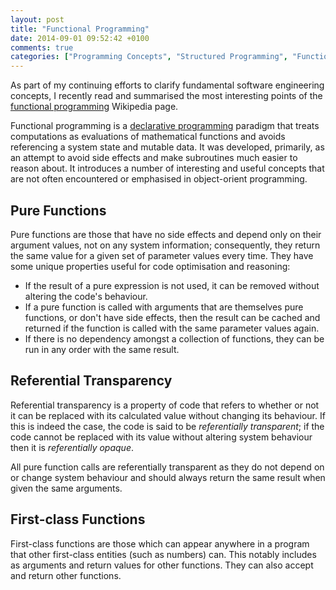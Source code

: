 ```yaml
---
layout: post
title: "Functional Programming"
date: 2014-09-01 09:52:42 +0100
comments: true
categories: ["Programming Concepts", "Structured Programming", "Functional Programming"]
---
```


As part of my continuing efforts to clarify fundamental software engineering concepts, I recently read and summarised the most interesting points of the [functional programming](http://en.wikipedia.org/wiki/Functional_programming) Wikipedia page.
<!--more-->
Functional programming is a [declarative programming](/blog/2014/08/31/imperative-programming-vs-declarative-programming) paradigm that treats computations as evaluations of mathematical functions and avoids referencing a system state and mutable data. It was developed, primarily, as an attempt to avoid side effects and make subroutines much easier to reason about. It introduces a number of interesting and useful concepts that are not often encountered or emphasised in object-orient programming.

## Pure Functions

Pure functions are those that have no side effects and depend only on their argument values, not on any system information; consequently, they return the same value for a given set of parameter values every time. They have some unique properties useful for code optimisation and reasoning:

- If the result of a pure expression is not used, it can be removed without altering the code's behaviour.
- If a pure function is called with arguments that are themselves pure functions, or don't have side effects, then the result can be cached and returned if the function is called with the same parameter values again.
- If there is no dependency amongst a collection of functions, they can be run in any order with the same result.

## Referential Transparency

Referential transparency is a property of code that refers to whether or not it can be replaced with its calculated value without changing its behaviour. If this is indeed the case, the code is said to be *referentially transparent*; if the code cannot be replaced with its value without altering system behaviour then it is *referentially opaque*.

All pure function calls are referentially transparent as they do not depend on or change system behaviour and should always return the same result when given the same arguments.

## First-class Functions

First-class functions are those which can appear anywhere in a program that other first-class entities (such as numbers) can. This notably includes as arguments and return values for other functions. They can also accept and return other functions.
